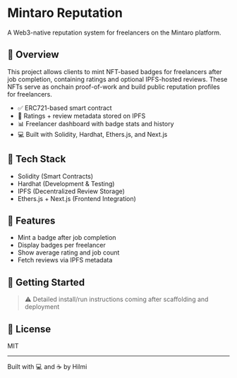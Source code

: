 # Mintaro Reputation

A Web3-native reputation system for freelancers on the Mintaro platform.

## 📌 Overview

This project allows clients to mint NFT-based badges for freelancers after job completion, containing ratings and optional IPFS-hosted reviews. These NFTs serve as onchain proof-of-work and build public reputation profiles for freelancers.

- ✅ ERC721-based smart contract
- 🧠 Ratings + review metadata stored on IPFS
- 📊 Freelancer dashboard with badge stats and history
- 💻 Built with Solidity, Hardhat, Ethers.js, and Next.js

## 🧱 Tech Stack

- Solidity (Smart Contracts)
- Hardhat (Development & Testing)
- IPFS (Decentralized Review Storage)
- Ethers.js + Next.js (Frontend Integration)

## 🔧 Features

- Mint a badge after job completion
- Display badges per freelancer
- Show average rating and job count
- Fetch reviews via IPFS metadata

## 🚀 Getting Started

> ⚠️ Detailed install/run instructions coming after scaffolding and deployment

## 📄 License

MIT

---

Built with 💻 and ☕ by Hilmi
